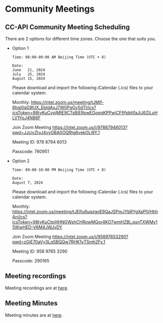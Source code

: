 # Community Meetings

## CC-API Community Meeting Scheduling

There are 2 options for different time zones. Choose the one that suits you.

- Option 1

    ```
    Time: 08:00-09:00 AM Beijing Time (UTC + 8)

    Date: 
    June   21, 2024
    July   25, 2024
    August 15, 2024
    ``````
    
    Please download and import the following iCalendar (.ics) files to your calendar system.

    Monthly: https://intel.zoom.us/meeting/tJMlf-6hqj0qG9fJX_EbIdAxJ7W0PgGv5dTl/ics?icsToken=98tyKuCvpjMtE9CTsBiERowEGoqgKPPwiCFfjfpbtifaJiJ6ZiLuHLV1YoJ4N86F


    Join Zoom Meeting
    https://intel.zoom.us/j/97887946013?pwd=JJciyZtvJ4vyGBA0OQRtg6vekOLj9Y.1

    Meeting ID: 978 8794 6013

    Passcode: 760951

- Option 2

    ```
    Time: 09:00-10:00 PM Beijing Time (UTC + 8)

    Date: 
    August 7, 2024
    ```
    
    Please download and import the following iCalendar (.ics) files to your calendar system.

    Monthly: https://intel.zoom.us/meeting/tJElfu6uqzgoE9QaJSPmJYbRYgXaPIVHhhAn/ics?icsToken=98tyKuCtpjItHNGWshCHRowMGor4KO7wmHZBj_psnTXWMy15WwHED-V6M4JWJvDY


    Join Zoom Meeting
    https://intel.zoom.us/j/95897653290?pwd=zGjE70aVy3LqSBQQw7RHK1yTSmh2Fv.1

    Meeting ID: 958 9765 3290

    Passcode: 290165


## Meeting recordings

Meeting recordings are at [here](https://drive.google.com/drive/folders/1rmB-ePs-LXRvmyRKcGgFgFk3S4RrGG8Q?hl=en).

## Meeting Minutes

Meeting minutes are at [here](https://docs.google.com/document/d/1gjOnmuSXp0hTGM66toJvoBUYdWgQcy71hkwBqTX_H48/edit?usp=drive_link).
